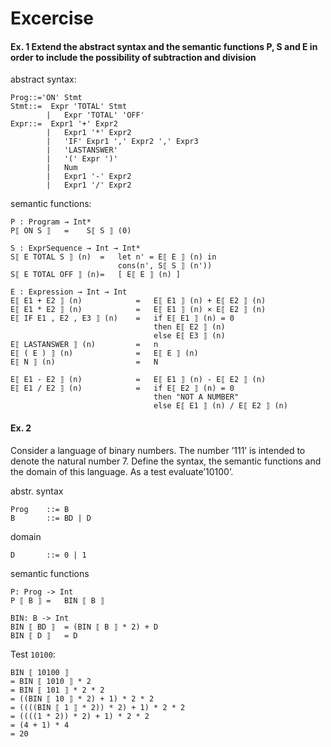 # Excercise
####  Ex. 1 Extend the abstract syntax and the semantic functions P, S and E in order to include the possibility of subtraction and division
abstract syntax:
```
Prog::='ON' Stmt
Stmt::=  Expr 'TOTAL' Stmt
        |   Expr 'TOTAL' 'OFF'
Expr::=  Expr1 '+' Expr2
        |   Expr1 '*' Expr2
        |   'IF' Expr1 ',' Expr2 ',' Expr3
        |   'LASTANSWER'
        |   '(' Expr ')'
        |   Num
        |   Expr1 '-' Expr2
        |   Expr1 '/' Expr2
```

semantic functions:
```
P : Program → Int*
P⟦ ON S ⟧   =    S⟦ S ⟧ (0)

S : ExprSequence → Int → Int*
S⟦ E TOTAL S ⟧ (n)  =   let n' = E⟦ E ⟧ (n) in 
                        cons(n', S⟦ S ⟧ (n'))
S⟦ E TOTAL OFF ⟧ (n)=   [ E⟦ E ⟧ (n) ]

E : Expression → Int → Int
E⟦ E1 + E2 ⟧ (n)            =   E⟦ E1 ⟧ (n) + E⟦ E2 ⟧ (n)
E⟦ E1 * E2 ⟧ (n)            =   E⟦ E1 ⟧ (n) × E⟦ E2 ⟧ (n)
E⟦ IF E1 , E2 , E3 ⟧ (n)    =   if E⟦ E1 ⟧ (n) = 0
                                then E⟦ E2 ⟧ (n)
                                else E⟦ E3 ⟧ (n)
E⟦ LASTANSWER ⟧ (n)         =   n
E⟦ ( E ) ⟧ (n)              =   E⟦ E ⟧ (n)
E⟦ N ⟧ (n)                  =   N

E⟦ E1 - E2 ⟧ (n)            =   E⟦ E1 ⟧ (n) - E⟦ E2 ⟧ (n)
E⟦ E1 / E2 ⟧ (n)            =   if E⟦ E2 ⟧ (n) = 0
                                then "NOT A NUMBER"
                                else E⟦ E1 ⟧ (n) / E⟦ E2 ⟧ (n)
```

#### Ex. 2
Consider a language of binary numbers. The number ’111’ is intended to denote the natural number 7. Define the syntax, the semantic functions and the domain of this language. As a test evaluate’10100’.

abstr. syntax
```
Prog    ::= B
B       ::= BD | D
```

domain
```
D       ::= 0 | 1
```

semantic functions
```
P: Prog -> Int
P ⟦ B ⟧ =   BIN ⟦ B ⟧

BIN: B -> Int
BIN ⟦ BD ⟧  = (BIN ⟦ B ⟧ * 2) + D
BIN ⟦ D ⟧   = D
```

Test `10100`:
```
BIN ⟦ 10100 ⟧ 
= BIN ⟦ 1010 ⟧ * 2
= BIN ⟦ 101 ⟧ * 2 * 2
= ((BIN ⟦ 10 ⟧ * 2) + 1) * 2 * 2
= ((((BIN ⟦ 1 ⟧ * 2)) * 2) + 1) * 2 * 2
= ((((1 * 2)) * 2) + 1) * 2 * 2
= (4 + 1) * 4
= 20
```